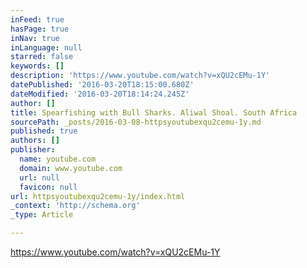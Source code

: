 ```yaml
---
inFeed: true
hasPage: true
inNav: true
inLanguage: null
starred: false
keywords: []
description: 'https://www.youtube.com/watch?v=xQU2cEMu-1Y'
datePublished: '2016-03-20T18:15:00.680Z'
dateModified: '2016-03-20T18:14:24.245Z'
author: []
title: Spearfishing with Bull Sharks. Aliwal Shoal. South Africa
sourcePath: _posts/2016-03-08-httpsyoutubexqu2cemu-1y.md
published: true
authors: []
publisher:
  name: youtube.com
  domain: www.youtube.com
  url: null
  favicon: null
url: httpsyoutubexqu2cemu-1y/index.html
_context: 'http://schema.org'
_type: Article

---
```

https://www.youtube.com/watch?v=xQU2cEMu-1Y